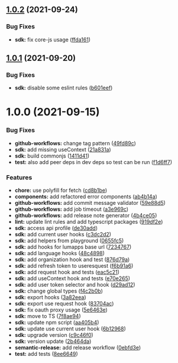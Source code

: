 ## [1.0.2](https://github.com/lumapps/lumapps-sdk-js/compare/v1.0.1...v1.0.2) (2021-09-24)


### Bug Fixes

* **sdk:** fix core-js usage ([ffda161](https://github.com/lumapps/lumapps-sdk-js/commit/ffda1617f714089a009434361ff965fd6d13ebbc))

## [1.0.1](https://github.com/lumapps/lumapps-sdk-js/compare/v1.0.0...v1.0.1) (2021-09-20)


### Bug Fixes

* **sdk:** disable some eslint rules ([b601eef](https://github.com/lumapps/lumapps-sdk-js/commit/b601eef56f7352e111b4ee985cb2492a2c4114e2))

# 1.0.0 (2021-09-15)


### Bug Fixes

* **github-workflows:** change tag pattern ([49fd89c](https://github.com/lumapps/lumapps-sdk-js/commit/49fd89cd06f49b8bafdcd2c3a3b4986db1db27a5))
* **sdk:** add missing useContext ([21a831a](https://github.com/lumapps/lumapps-sdk-js/commit/21a831a23cbf30846068978137f23831cd90bfdd))
* **sdk:** build commonjs ([1411d41](https://github.com/lumapps/lumapps-sdk-js/commit/1411d416d0a994e7767f95b0c5f8926e52bf6779))
* **test:** also add peer deps in dev deps so test can be run ([f1d6ff7](https://github.com/lumapps/lumapps-sdk-js/commit/f1d6ff777afa86034e3493c02d7c470f7a57583f))


### Features

* **chore:** use polyfill for fetch ([cd8b1be](https://github.com/lumapps/lumapps-sdk-js/commit/cd8b1be15f74547bf98134fb9d94294491b34658))
* **components:** add refactored error components ([ab4b14a](https://github.com/lumapps/lumapps-sdk-js/commit/ab4b14afdb9bcdfbfc1ede48667f2ae916bb9d7d))
* **github-workflows:** add commit message validator ([59e88d5](https://github.com/lumapps/lumapps-sdk-js/commit/59e88d5054437a708d1d22c0795162b49ee84836))
* **github-workflows:** add job timeout ([a3e969c](https://github.com/lumapps/lumapps-sdk-js/commit/a3e969cabfb2b26d7708274c3c97b27548d5584a))
* **github-workflows:** add release note generator ([4b4ce05](https://github.com/lumapps/lumapps-sdk-js/commit/4b4ce05aa0c8b35a22d7e9eda9751f672150190c))
* **lint:** update lint rules and add typescript packages ([919df2e](https://github.com/lumapps/lumapps-sdk-js/commit/919df2e2584206ac85e6a9b1528cd8b6b2473a14))
* **sdk:** access api profile ([de30add](https://github.com/lumapps/lumapps-sdk-js/commit/de30addaa542fbd26f1e352b5c22cc62a98ab2ab))
* **sdk:** add current user hooks ([c3dc2d2](https://github.com/lumapps/lumapps-sdk-js/commit/c3dc2d247b733299fdd9d0beb8f0ffbb292533dc))
* **sdk:** add helpers from playground ([0655fc5](https://github.com/lumapps/lumapps-sdk-js/commit/0655fc59d3d522880f39f030e1615d54ea974a9e))
* **sdk:** add hooks for lumapps base url ([7234767](https://github.com/lumapps/lumapps-sdk-js/commit/72347679a1820211a17707b5209781e46c3ff294))
* **sdk:** add language hooks ([48c4898](https://github.com/lumapps/lumapps-sdk-js/commit/48c48984601a39e9ce13cb418e57bb0f4489a2fe))
* **sdk:** add organization hook and test ([876d79a](https://github.com/lumapps/lumapps-sdk-js/commit/876d79a5f5e65079de9fdff959baa93fc5575b48))
* **sdk:** add refresh token to useresquest ([f6b91a6](https://github.com/lumapps/lumapps-sdk-js/commit/f6b91a6208947a49a5fbad3ef66a35a2511a1a68))
* **sdk:** add request hook and tests ([eac5c21](https://github.com/lumapps/lumapps-sdk-js/commit/eac5c216663fa0198e2c8b127b0f784c4082327a))
* **sdk:** add useContext hook and tests ([e70e265](https://github.com/lumapps/lumapps-sdk-js/commit/e70e26583298179b1fc6962ff2c198aa1d5d2355))
* **sdk:** add user token selector and hook ([d29ad12](https://github.com/lumapps/lumapps-sdk-js/commit/d29ad12a7bf8e662d52d83b4ee441f84022886cc))
* **sdk:** change global types ([f4c2b0b](https://github.com/lumapps/lumapps-sdk-js/commit/f4c2b0b330c382a51b1443c78b49f1ffae0a8c54))
* **sdk:** export hooks ([3a82eea](https://github.com/lumapps/lumapps-sdk-js/commit/3a82eeae7ef4c3d498ab31d1e3e48f3a1016a954))
* **sdk:** export use request hook ([83704ac](https://github.com/lumapps/lumapps-sdk-js/commit/83704aca74abaa638f9fdb1e590dc09dced5f43e))
* **sdk:** fix oauth proxy usage ([5e6463e](https://github.com/lumapps/lumapps-sdk-js/commit/5e6463ed39c558d08fa9085c44b88e385aed3b23))
* **sdk:** move to TS ([7f8ae94](https://github.com/lumapps/lumapps-sdk-js/commit/7f8ae94d5c9699c2901669172efaea27d194fc59))
* **sdk:** update npm script ([aa405b4](https://github.com/lumapps/lumapps-sdk-js/commit/aa405b408ef836863b3bbe3e176c36f27be7b730))
* **sdk:** update use current user hook ([6b12968](https://github.com/lumapps/lumapps-sdk-js/commit/6b129684acb508ffcfed9ce2537baf925d899023))
* **sdk:** upgrade version ([c9c46f0](https://github.com/lumapps/lumapps-sdk-js/commit/c9c46f0a7b3d4aee7d39ce28a1cb11b546953e0f))
* **sdk:** version update ([2b464da](https://github.com/lumapps/lumapps-sdk-js/commit/2b464da0360c2e1bfa303c4337992629c4b67142))
* **semantic-release:** add release workflow ([0ebfd3e](https://github.com/lumapps/lumapps-sdk-js/commit/0ebfd3e6144c1c2c92e8c90febf4d4ecc9feb41f))
* **test:** add tests ([8ee6649](https://github.com/lumapps/lumapps-sdk-js/commit/8ee66494fab8a5dab87d9dc3cebd8e90e983be30))
